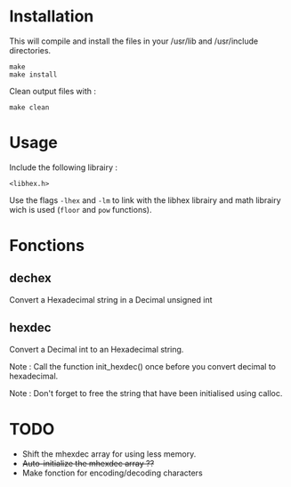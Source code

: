 Installation
======

This will compile and install the files in your /usr/lib and /usr/include directories.

	make
	make install

Clean output files with :

	make clean

Usage
======

Include the following librairy :

	<libhex.h>

Use the flags <code>-lhex</code> and <code>-lm</code> to link with the libhex librairy and math librairy wich is used (<code>floor</code> and <code>pow</code> functions).

Fonctions
======

dechex
------

Convert a Hexadecimal string in a Decimal unsigned int

hexdec
------

Convert a Decimal int to an Hexadecimal string.

Note : Call the function init_hexdec() once before you convert decimal to hexadecimal.

Note : Don't forget to free the string that have been initialised using calloc.

TODO
======

- Shift the mhexdec array for using less memory.
- <del>Auto-initialize the mhexdec array ??</del>
- Make fonction for encoding/decoding characters

